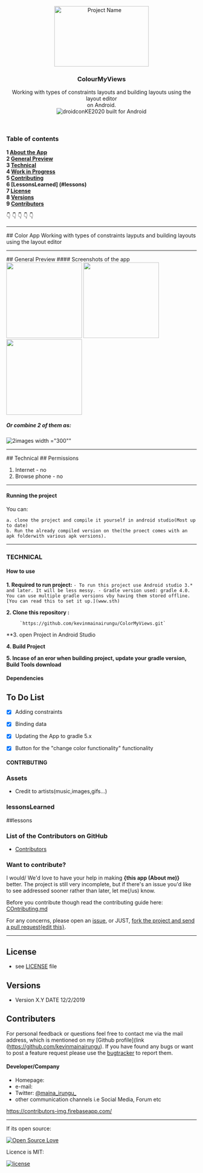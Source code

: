 <p align="center">
  <a href="https://github.com/kevinmainairungu/ColorMyViews">
    <img src="screenshots/color.png" alt="Project Name" width=250 height=160>
  </a>
  <h3 align="center">ColourMyViews</h3>

  <p align="center">
    Working with types of constraints layouts and building layouts using the layout editor<br>
   on Android.
    <br>
     <img src="https://forthebadge.com/images/badges/built-for-android.svg" alt="droidconKE2020 built for Android">
    <br>
    </p>
</p>

<br>

### Table of contents

**1 [About the App](#about-the-app)**<br>
**2 [General Preview](#general-preview)**<br>
**3 [Technical](#technical)**<br>
**4 [Work in Progress](#work-in-progress)**<br>
**5 [Contributing](#contributing)**<br>
**6 [LessonsLearned] (#lessons)**<br>
**7 [License](#license)**<br>
**8 [Versions](#versions)**<br>
**9 [Contributors](#contributers)**<br>

:point_down: :point_down: :point_down: :point_down: :point_down:


<hr>
## Color App
Working with types of constraints layputs and building layouts using the layout editor

<hr>
## General Preview
#### Screenshots of the app

<img src="screenshots/Screenshot_1587559429.png" width="200">
<img src="screenshots/Screenshot_1587561624.png" width="200">
<img src="screenshots/Screenshot_1587564640.png" width="200">

##### Or combine 2 of them as:
![2images](screenshots/merged.png) width ="300""


<hr>
## Technical
## Permissions

1. Internet - no
2. Browse phone - no

<hr>

#### Running the project
You can:

    a. clone the project and compile it yourself in android studio(Most up to date)
    b. Run the already compiled version on the(the proect comes with an apk folderwith various apk versions).

<hr>

### TECHNICAL

#### How to use

**1. Required to run project:**
       ` - To run this project use Android studio 3.* and later. It will be less messy.
         - Gradle version used: gradle 4.0. You can use multiple gradle versions vby having them stored offline. [You can read this to set it up.](www.sth)
        `

**2. Clone this repository :**
 
         `https://github.com/kevinmainairungu/ColorMyViews.git`
         
**3. open Project in Android Studio

**4. Build Project**

**5. Incase of an eror when building project, update your gradle version, Build Tools download**


#### Dependencies

## To Do List


- [x] Adding constraints
- [x] Binding data
- [x] Updating the App to gradle 5.x
- [X] Button for the "change color functionality" functionality



#### CONTRIBUTING
### Assets
* Credit to artists(music,images,gifs...)

### lessonsLearned
##lessons


### List of the Contributors on GitHub
* [Contributors](https://github.com/kevinmainairungu/AboutMe/graphs/contributors)

### Want to contribute?
I would/ We'd love to have your help in making  **{this app (About me)}** better. The project is still very incomplete, but if there's an issue you'd like to see addressed sooner rather than later, let me(/us) know. 

Before you contribute though read the contributing guide here: [COntributing.md](https://github.com/YourUserNameHere/ProjectName/contributing.md)

For any concerns, please open an [issue](https://github.com/kevinmainairungu/AboutMe/issues), or JUST, [fork the project and send a pull request{edit this}](https://github.com/kevinmainairungu/AboutMe/pulls). 

<hr>

## License 
* see [LICENSE](https://github.com/kevinmainairungu/AboutMe/blob/master/LICENSE) file


## Versions 
* Version X.Y  DATE 12/2/2019



## Contributers
For personal feedback or questions feel free to contact me via the mail address, which is mentioned on my [Github profile](link (https://github.com/kevinmainairungu). If you have found any bugs or want to post a feature request please use the [bugtracker](https://github.com/kevinmainairungu/AboutMe/issues) to report them.


#### Developer/Company
* Homepage:  
* e-mail: 
* Twitter: [@maina_irungu_](https://twitter.com/maina_irungu_ "maina_irungu_")
* other communication channels i.e Social Media, Forum etc


https://contributors-img.firebaseapp.com/

<hr>

If its open source:

[![Open Source Love](https://badges.frapsoft.com/os/v2/open-source-200x33.png?v=103)](https://github.com/ellerbrock/open-source-badge/)  

Licence is MIT:

[![license](https://img.shields.io/github/license/mashape/apistatus.svg?style=for-the-badge)]()
